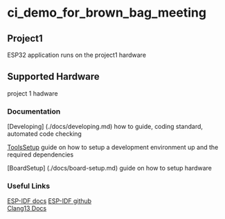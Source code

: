 # ci_demo_for_brown_bag_meeting

## Project1

ESP32 application runs on the project1 hardware

## Supported Hardware

project 1 hadware

### Documentation

[Developing] (./docs/developing.md) how to guide, coding standard, automated code checking

[ToolsSetup](./docs/tools-setup.md) guide on how to setup a development environment up and the required dependencies 

[BoardSetup] (./docs/board-setup.md) guide on how to setup hardware 

### Useful Links

[ESP-IDF docs](https://docs.espressif.com/projects/esp-idf/en/v4.4.1)
[ESP-IDF github](https://github.com/espressif/esp-idf)  
[Clang13 Docs](https://releases.llvm.org/13.0.0/tools/clang/tools/extra/docs)
